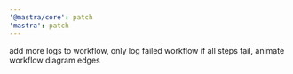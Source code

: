 ```yaml
---
'@mastra/core': patch
'mastra': patch
---
```


add more logs to workflow, only log failed workflow if all steps fail, animate workflow diagram edges
